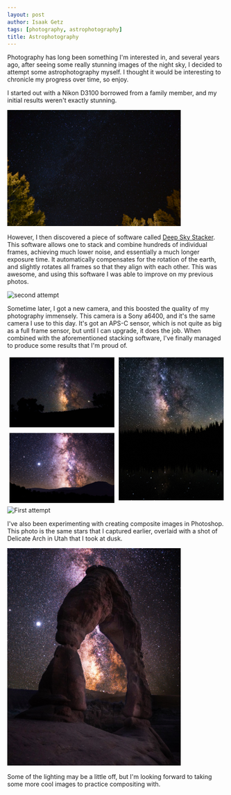 ```yaml
---
layout: post
author: Isaak Getz
tags: [photography, astrophotography]
title: Astrophotography
---
```


Photography has long been something I'm interested in, and several years ago,
after seeing some really stunning images of the night sky, I decided to attempt
some astrophotography myself. I thought it would be interesting to chronicle my
progress over time, so enjoy.

I started out with a Nikon D3100 borrowed from a
family member, and my initial results weren't exactly stunning.

<img src="/assets/images/astrophotography/first_astro_1.jpg" alt="First attempt" width="400" />

However, I then discovered a piece of software called
[Deep Sky Stacker](http://deepskystacker.free.fr/english/index.html).
This software allows one to stack and combine hundreds of individual frames,
achieving much lower noise, and essentially a much longer exposure time. It
automatically compensates for the rotation of the earth, and slightly rotates
all frames so that they align with each other. This was awesome, and using this
software I was able to improve on my previous photos.

<img src="/assets/images/astrophotography/first_astro_2.jpg" alt="second attempt" width="400" />

Sometime later, I got a new camera, and this boosted the quality of my
photography immensely. This camera is a Sony a6400, and it's the same camera I
use to this day. It's got an APS-C sensor, which is not quite as big as a full
frame sensor, but until I can upgrade, it does the job. When combined with the
aforementioned stacking software, I've finally managed to produce some results
that I'm proud of.

<style>
.column {
    float: left;
    width: 48%;
    padding: 5px;
}
.row::after {
  content: "";
  clear: both;
  display: table;
}
</style>

<div class="row">
  <div class="column">
    <img style="padding-bottom: 10px;" src="/assets/images/astrophotography/milky_way_1.jpg" alt="First attempt" width="400" />
    <img src="/assets/images/astrophotography/milky_way_2.jpg" alt="Milky way" width="400" />
  </div>
  <div class="column">
    <img src="/assets/images/astrophotography/milky_way_3.jpg" alt="Milky way" width="400" />
  </div>
</div>

<img src="/assets/images/astrophotography/skyline_stars.jpg" alt="First attempt" />

I've also been experimenting with creating composite images in Photoshop. This
photo is the same stars that I captured earlier, overlaid with a shot of
Delicate Arch in Utah that I took at dusk.

<img src="/assets/images/astrophotography/arch_edit.jpg" alt="First attempt" width="400" />

Some of the lighting may be a little off, but I'm looking forward to taking some
more cool images to practice compositing with.

